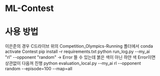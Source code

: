 # ML-Contest

# 사용 방법
이은준의 경우
C드라이브 위의 Competition_Olympics-Running 폴더에서 conda activate Contest
pip install –r requirements.txt
python run_log.py --my_ai "rl" --opponent "random"
  -> Error 뜰 수 있는데 붉은 색이 아닌 하얀 색 Error이면 상관없이 다음꺼 진행
python evaluation_local.py --my_ai rl --opponent random --episode=100 --map=all
